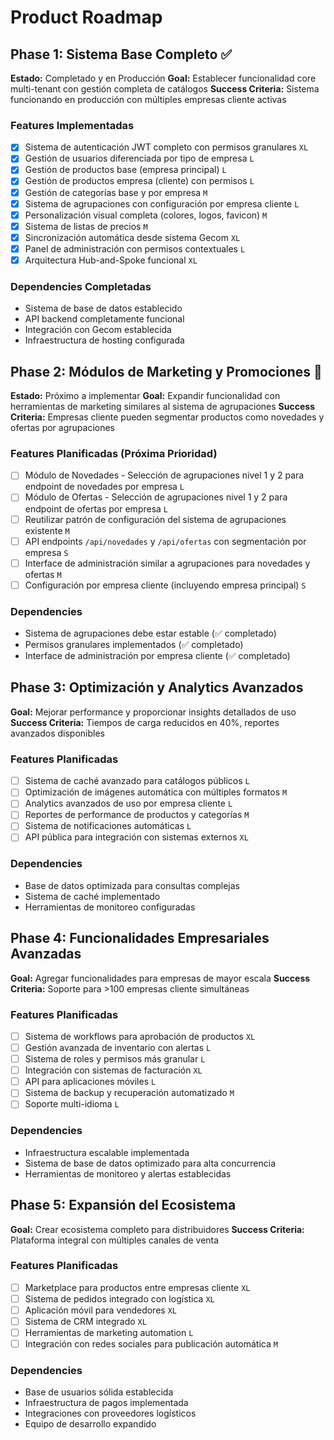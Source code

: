 # Product Roadmap

## Phase 1: Sistema Base Completo ✅
**Estado:** Completado y en Producción
**Goal:** Establecer funcionalidad core multi-tenant con gestión completa de catálogos
**Success Criteria:** Sistema funcionando en producción con múltiples empresas cliente activas

### Features Implementadas
- [x] Sistema de autenticación JWT completo con permisos granulares `XL`
- [x] Gestión de usuarios diferenciada por tipo de empresa `L`
- [x] Gestión de productos base (empresa principal) `L`
- [x] Gestión de productos empresa (cliente) con permisos `L` 
- [x] Gestión de categorías base y por empresa `M`
- [x] Sistema de agrupaciones con configuración por empresa cliente `L`
- [x] Personalización visual completa (colores, logos, favicon) `M`
- [x] Sistema de listas de precios `M`
- [x] Sincronización automática desde sistema Gecom `XL`
- [x] Panel de administración con permisos contextuales `L`
- [x] Arquitectura Hub-and-Spoke funcional `XL`

### Dependencies Completadas
- Sistema de base de datos establecido
- API backend completamente funcional
- Integración con Gecom establecida
- Infraestructura de hosting configurada

## Phase 2: Módulos de Marketing y Promociones 🚧
**Estado:** Próximo a implementar
**Goal:** Expandir funcionalidad con herramientas de marketing similares al sistema de agrupaciones
**Success Criteria:** Empresas cliente pueden segmentar productos como novedades y ofertas por agrupaciones

### Features Planificadas (Próxima Prioridad)
- [ ] Módulo de Novedades - Selección de agrupaciones nivel 1 y 2 para endpoint de novedades por empresa `L`
- [ ] Módulo de Ofertas - Selección de agrupaciones nivel 1 y 2 para endpoint de ofertas por empresa `L`
- [ ] Reutilizar patrón de configuración del sistema de agrupaciones existente `M`
- [ ] API endpoints `/api/novedades` y `/api/ofertas` con segmentación por empresa `S`
- [ ] Interface de administración similar a agrupaciones para novedades y ofertas `M`
- [ ] Configuración por empresa cliente (incluyendo empresa principal) `S`

### Dependencies
- Sistema de agrupaciones debe estar estable (✅ completado)
- Permisos granulares implementados (✅ completado)
- Interface de administración por empresa cliente (✅ completado)

## Phase 3: Optimización y Analytics Avanzados
**Goal:** Mejorar performance y proporcionar insights detallados de uso
**Success Criteria:** Tiempos de carga reducidos en 40%, reportes avanzados disponibles

### Features Planificadas
- [ ] Sistema de caché avanzado para catálogos públicos `L`
- [ ] Optimización de imágenes automática con múltiples formatos `M`
- [ ] Analytics avanzados de uso por empresa cliente `L`
- [ ] Reportes de performance de productos y categorías `M`
- [ ] Sistema de notificaciones automáticas `L`
- [ ] API pública para integración con sistemas externos `XL`

### Dependencies
- Base de datos optimizada para consultas complejas
- Sistema de caché implementado
- Herramientas de monitoreo configuradas

## Phase 4: Funcionalidades Empresariales Avanzadas
**Goal:** Agregar funcionalidades para empresas de mayor escala
**Success Criteria:** Soporte para >100 empresas cliente simultáneas

### Features Planificadas
- [ ] Sistema de workflows para aprobación de productos `XL`
- [ ] Gestión avanzada de inventario con alertas `L`
- [ ] Sistema de roles y permisos más granular `L`
- [ ] Integración con sistemas de facturación `XL`
- [ ] API para aplicaciones móviles `L`
- [ ] Sistema de backup y recuperación automatizado `M`
- [ ] Soporte multi-idioma `L`

### Dependencies
- Infraestructura escalable implementada
- Sistema de base de datos optimizado para alta concurrencia
- Herramientas de monitoreo y alertas establecidas

## Phase 5: Expansión del Ecosistema
**Goal:** Crear ecosistema completo para distribuidores
**Success Criteria:** Plataforma integral con múltiples canales de venta

### Features Planificadas
- [ ] Marketplace para productos entre empresas cliente `XL`
- [ ] Sistema de pedidos integrado con logística `XL`
- [ ] Aplicación móvil para vendedores `XL`
- [ ] Sistema de CRM integrado `XL`
- [ ] Herramientas de marketing automation `L`
- [ ] Integración con redes sociales para publicación automática `M`

### Dependencies
- Base de usuarios sólida establecida
- Infraestructura de pagos implementada
- Integraciones con proveedores logísticos
- Equipo de desarrollo expandido